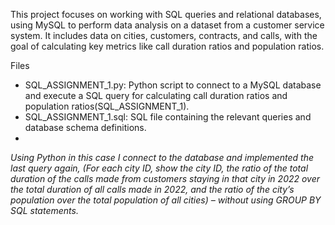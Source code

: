 This project focuses on working with SQL queries and relational databases, using MySQL to perform data analysis on a dataset from a customer service system. It includes data on cities, customers, contracts, and calls, with the goal of calculating key metrics like call duration ratios and population ratios.

Files
* SQL_ASSIGNMENT_1.py: Python script to connect to a MySQL database and execute a SQL query for calculating call duration ratios and population ratios​(SQL_ASSIGNMENT_1).
* SQL_ASSIGNMENT_1.sql: SQL file containing the relevant queries and database schema definitions.
* 
*Using Python in this case I connect to the database and implemented the last query again,  (For each city ID, show the city ID, the ratio of the total duration of the calls made from customers staying in that city in 2022 over the total duration of all calls made in 2022, and the ratio of the city’s population over the total population of all cities) – without using GROUP BY SQL statements.*
